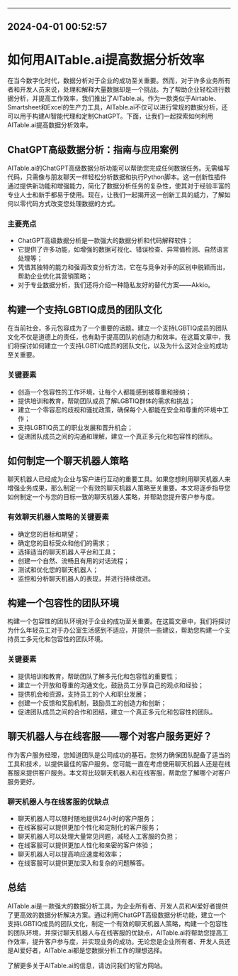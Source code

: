 

---------------------------------------------
2024-04-01 00:52:57
---------------------------------------------

# 如何用AITable.ai提高数据分析效率

在当今数字化时代，数据分析对于企业的成功至关重要。然而，对于许多业务所有者和开发人员来说，处理和解释大量数据却是一个挑战。为了帮助企业轻松进行数据分析，并提高工作效率，我们推出了AITable.ai。作为一款类似于Airtable、Smartsheet和Excel的生产力工具，AITable.ai不仅可以进行常规的数据分析，还可以用于构建AI智能代理和定制ChatGPT。下面，让我们一起探索如何利用AITable.ai提高数据分析效率。

## ChatGPT高级数据分析：指南与应用案例

AITable.ai的ChatGPT高级数据分析功能可以帮助您完成任何数据任务。无需编写代码，只需像与朋友聊天一样轻松分析数据和执行Python脚本。这一创新性插件通过提供新功能和增强能力，简化了数据分析任务的复杂性，使其对于经验丰富的专业人士和新手都易于使用。现在，让我们一起揭开这一创新工具的威力，了解如何以零代码方式改变您处理数据的方式。

### 主要亮点
- ChatGPT高级数据分析是一款强大的数据分析和代码解释软件；
- 它提供了许多功能，如增强的数据可视化、错误检查、异常值检测、自然语言处理等；
- 凭借其独特的能力和强调改变分析方法，它在与竞争对手的区别中脱颖而出，帮助企业优化其营销策略；
- 对于专业数据分析，我们还将介绍一种隐私友好的替代方案——Akkio。

## 构建一个支持LGBTIQ成员的团队文化

在当前社会，多元包容成为了一个重要的话题。建立一个支持LGBTIQ成员的团队文化不仅是道德上的责任，也有助于提高团队的创造力和效率。在这篇文章中，我们将探讨如何建立一个支持LGBTIQ成员的团队文化，以及为什么这对企业的成功至关重要。

### 关键要素
- 创造一个包容性的工作环境，让每个人都能感到被尊重和接纳；
- 提供培训和教育，帮助团队成员了解LGBTIQ群体的需求和挑战；
- 建立一个零容忍的歧视和骚扰政策，确保每个人都能在安全和尊重的环境中工作；
- 支持LGBTIQ员工的职业发展和晋升机会；
- 促进团队成员之间的沟通和理解，建立一个真正多元化和包容性的团队。

## 如何制定一个聊天机器人策略

聊天机器人已经成为企业与客户进行互动的重要工具。如果您想利用聊天机器人来增强业务成果，那么制定一个有效的聊天机器人策略至关重要。本文将逐步指导您如何制定一个与您的目标一致的聊天机器人策略，并帮助您提升客户参与度。

### 有效聊天机器人策略的关键要素
- 确定您的目标和期望；
- 确定您的目标受众和他们的需求；
- 选择适当的聊天机器人平台和工具；
- 创建一个自然、流畅且有用的对话流程；
- 测试和优化您的聊天机器人；
- 监控和分析聊天机器人的表现，并进行持续改进。

## 构建一个包容性的团队环境

构建一个包容性的团队环境对于企业的成功至关重要。在这篇文章中，我们将探讨为什么年轻员工对于办公室生活感到不适应，并提供一些建议，帮助您构建一个支持员工多元化和包容性的团队环境。

### 关键要素
- 提供培训和教育，帮助团队了解多元化和包容性的重要性；
- 建立一个开放和尊重的沟通文化，鼓励员工分享自己的观点和经验；
- 提供机会和资源，支持员工的个人和职业发展；
- 创建一个反馈和奖励机制，鼓励员工的创造力和创新；
- 促进团队成员之间的合作和团结，建立一个真正多元化和包容性的团队。

## 聊天机器人与在线客服——哪个对客户服务更好？

作为客户服务经理，您知道团队是公司成功的基石。您努力确保团队配备了适当的工具和技术，以提供最佳的客户服务。您可能一直在考虑使用聊天机器人还是在线客服来提供客户服务。本文将比较聊天机器人和在线客服，帮助您了解哪个对客户服务更好。

### 聊天机器人与在线客服的优缺点
- 聊天机器人可以随时随地提供24小时的客户服务；
- 在线客服可以提供更加个性化和定制化的客户服务；
- 聊天机器人可以处理大量常见问题，减轻人工客服的负担；
- 在线客服可以提供更加人性化和亲密的客户体验；
- 聊天机器人可以提高响应速度和效率；
- 在线客服可以提供更加深入和复杂的问题解答。

## 总结

AITable.ai是一款强大的数据分析工具，为企业所有者、开发人员和AI爱好者提供了更高效的数据分析解决方案。通过利用ChatGPT高级数据分析功能，建立一个支持LGBTIQ成员的团队文化，制定一个有效的聊天机器人策略，构建一个包容性的团队环境，并探讨聊天机器人与在线客服的优缺点，AITable.ai将帮助您提高工作效率，提升客户参与度，并实现业务的成功。无论您是企业所有者、开发人员还是AI爱好者，AITable.ai都是您数据分析工作的理想选择。

了解更多关于AITable.ai的信息，请访问我们的官方网站。